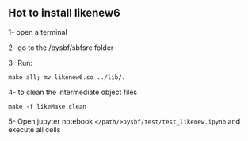 ## Hot to install likenew6

1- open a terminal

2- go to the <path>/pysbf/sbfsrc folder

3- Run:

`make all; mv likenew6.so ../lib/.`

4- to clean the intermediate object files

`make -f likeMake clean`

5- Open jupyter notebook `</path/>pysbf/test/test_likenew.ipynb` and execute all cells

